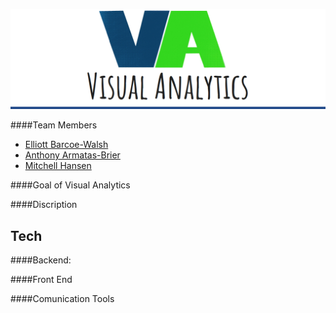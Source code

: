 ![alt text](logo.png "Logo Title Text 1")

####Team Members
- [Elliott Barcoe-Walsh](https://www.linkedin.com/in/elliottbarcoewalsh) 
- [Anthony Armatas-Brier](https://www.linkedin.com/in/anthonyarmatas)
- [Mitchell Hansen](https://www.linkedin.com/in/mitchell-hansen-34a146127)
 
####Goal of Visual Analytics

####Discription

## Tech

####Backend:

####Front End

####Comunication Tools

